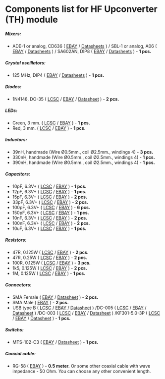 # Components list for HF Upconverter (TH) module

##### Mixers:
- ADE-1 or analog, CD636 (
[EBAY](https://www.ebay.com/sch/i.html?_from=R40&_trksid=p2050601.m570.l1313.TR0.TRC0.H0.Xade-1.TRS0&_nkw=ade-1&_sacat=0) /
[Datasheets](./Datasheets/Mixers/ADE%20series/) )
/ SBL-1 or analog, A06 (
[EBAY](https://www.ebay.com/sch/i.html?_from=R40&_trksid=p2050601.m570.l1313.TR0.TRC0.H0.Xade-1.TRS0&_nkw=ade-1&_sacat=0) /
[Datasheets](./Datasheets/Mixers/SBL%20series/) ) 
/ SA602AN, DIP8 (
[EBAY](https://www.ebay.com/sch/i.html?_from=R40&_trksid=p2050601.m570.l1313.TR0.TRC0.H0.Xade-1.TRS0&_nkw=ade-1&_sacat=0) /
[Datasheets](./Datasheets/Mixers/SA602AN-Frequency-mixer-Datasheet.pdf) ) - **1 pcs.**

##### Crystal oscillators:
- 125 MHz, DIP4 (
[EBAY](https://www.ebay.com/sch/i.html?_from=R40&_trksid=p2050601.m570.l1313.TR0.TRC0.A0.H2.Xcrystal+oscillator+125mhz+dip4.TRS1&_nkw=crystal+oscillator+125mhz+dip4&_sacat=0) /
[Datasheets](./Datasheets/Crystal%20oscillators/HO-22-25-Crystal-oscillators-Datasheet.pdf) ) - **1 pcs.**

##### Diodes:
- 1N4148, DO-35 (
[LCSC](https://lcsc.com/search?q=1n4148%20do-35) /
[EBAY](https://www.ebay.com/sch/i.html?_from=R40&_trksid=p2050601.m570.l1313.TR4.TRC1.A0.H0.X1n4148.TRS0&_nkw=1n4148&_sacat=0) /
[Datasheet](./Datasheets/Diodes/1N4148-Diode-Datasheet.pdf) ) - **2 pcs.**

##### LEDs:
- Green, 3 mm. (
[LCSC](https://lcsc.com/search?q=led%20green%203mm) /
[EBAY](https://www.ebay.com/sch/i.html?_from=R40&_trksid=p2050601.m570.l1313.TR0.TRC0.H1.Xled+green+3mm.TRS0&_nkw=led+green+3mm&_sacat=0) ) - **1 pcs.**
- Red, 3 mm. (
[LCSC](https://lcsc.com/search?q=led%20red%203mm) /
[EBAY](https://www.ebay.com/sch/i.html?_from=R40&_trksid=p2050601.m570.l1313.TR11.TRC1.A0.H0.Xled+red+3mm.TRS0&_nkw=led+red+3mm&_sacat=0) ) - **1 pcs.**

##### Inductors:
- 39nH, handmade (Wire Ø0.5mm., coil Ø2.5mm., windings 4) - **3 pcs.**
- 330nH, handmade (Wire Ø0.5mm., coil Ø2.5mm., windings 4) - **1 pcs.**
- 390nH, handmade (Wire Ø0.5mm., coil Ø2.5mm., windings 4) - **1 pcs.**

##### Capacitors:
- 10pF, 6.3V+ (
[LCSC](https://lcsc.com/search?q=10pf%20plugin) /
[EBAY](https://www.ebay.com/sch/i.html?_from=R40&_trksid=p2050601.m570.l1313.TR0.TRC0.A0.H0.X10pf+dip.TRS1&_nkw=10pf+dip&_sacat=0) ) - **1 pcs.**
- 12pF, 6.3V+ (
[LCSC](https://lcsc.com/search?q=12pf%20plugin) /
[EBAY](https://www.ebay.com/sch/i.html?_from=R40&_trksid=p2050601.m570.l1313.TR7.TRC2.A0.H0.X12pf+dip.TRS0&_nkw=12pf+dip&_sacat=0) ) - **1 pcs.**
- 15pF, 6.3V+ (
[LCSC](https://lcsc.com/search?q=15pf%20plugin) /
[EBAY](https://www.ebay.com/sch/i.html?_from=R40&_trksid=p2050601.m570.l1313.TR2.TRC0.A0.H0.X15pf+dip.TRS1&_nkw=15pf+dip&_sacat=0) ) - **2 pcs.**
- 33pF, 6.3V+ (
[LCSC](https://lcsc.com/search?q=33pf%20plugin) /
[EBAY](https://www.ebay.com/sch/i.html?_from=R40&_trksid=p2050601.m570.l1313.TR11.TRC1.A0.H0.X33pf+dip.TRS0&_nkw=33pf+dip&_sacat=0) ) - **2 pcs.**
- 100pF, 6.3V+ (
[LCSC](https://lcsc.com/search?q=100pf%20plugin) /
[EBAY](https://www.ebay.com/sch/i.html?_from=R40&_trksid=p2050601.m570.l1313.TR10.TRC2.A0.H0.X100pf+dip.TRS2&_nkw=100pf+dip&_sacat=0) ) - **6 pcs.**
- 150pF, 6.3V+ (
[LCSC](https://lcsc.com/search?q=150pf%20plugin) /
[EBAY](https://www.ebay.com/sch/i.html?_from=R40&_trksid=p2050601.m570.l1313.TR1.TRC0.A0.H0.X150pf+dip.TRS0&_nkw=150pf+dip&_sacat=0) ) - **1 pcs.**
- 10nF, 6.3V+ (
[LCSC](https://lcsc.com/search?q=10nf%20plugin) /
[EBAY](https://www.ebay.com/sch/i.html?_from=R40&_trksid=p2050601.m570.l1313.TR0.TRC0.H0.X10nf+dip.TRS1&_nkw=10nf+dip&_sacat=0) ) - **2 pcs.**
- 100nF, 6.3V+ (
[LCSC](https://lcsc.com/search?q=100nf%20plugin) /
[EBAY](https://www.ebay.com/sch/i.html?_from=R40&_trksid=p2050601.m570.l1313.TR5.TRC1.A0.H0.X100nf+dip.TRS1&_nkw=100nf+dip&_sacat=0) ) - **2 pcs.**
- 10uF, 6.3V+ (
[LCSC](https://lcsc.com/search?q=10uf) /
[EBAY](https://www.ebay.com/sch/i.html?_from=R40&_trksid=p2050601.m570.l1313.TR10.TRC2.A0.H0.X10uf.TRS2&_nkw=10uf&_sacat=0) ) - **1 pcs.**

##### Resistors:
- 47R, 0.125W (
[LCSC](https://lcsc.com/search?q=47r%20dip) /
[EBAY](https://www.ebay.com/sch/i.html?_from=R40&_trksid=p2050601.m570.l1313.TR1.TRC0.A0.H0.X47ohm.TRS0&_nkw=47ohm&_sacat=0) ) - **2 pcs.**
- 47R, 0.25W (
[LCSC](https://lcsc.com/search?q=47r%20dip) /
[EBAY](https://www.ebay.com/sch/i.html?_from=R40&_trksid=p2050601.m570.l1313.TR1.TRC0.A0.H0.X47ohm.TRS0&_nkw=47ohm&_sacat=0) ) - **2 pcs.**
- 100R, 0.125W (
[LCSC](https://lcsc.com/search?q=100r%20dip) /
[EBAY](https://www.ebay.com/sch/i.html?_from=R40&_trksid=p2050601.m570.l1313.TR10.TRC2.A0.H0.X100.TRS2&_nkw=100r&_sacat=0) ) - **3 pcs.**
- 1k5, 0.125W (
[LCSC](https://lcsc.com/search?q=1k5%20dip) /
[EBAY](https://www.ebay.com/sch/i.html?_from=R40&_trksid=p2050601.m570.l1313.TR10.TRC2.A0.H0.X1k5.TRS2&_nkw=1k5&_sacat=0) ) - **2 pcs.**
- 1M, 0.125W (
[LCSC](https://lcsc.com/search?q=1m%20dip) /
[EBAY](https://www.ebay.com/sch/i.html?_from=R40&_trksid=p2050601.m570.l1313.TR2.TRC0.A0.H0.X1m+ohm.TRS0&_nkw=1m+ohm&_sacat=0) ) - **1 pcs.**

##### Connectors:
- SMA Female (
[EBAY](https://www.ebay.com/sch/i.html?_from=R40&_trksid=p2050601.m570.l1312.R1.TR9.TRC1.A0.H0.Xsma+female+.TRS2&_nkw=sma+female+edge&_sacat=0) /
[Datasheet](./Datasheets/Connectors/SMA-Female-Datasheet.pdf) ) - **2 pcs.**
- SMA Male (
[EBAY](https://www.ebay.com/sch/i.html?_from=R40&_trksid=p2050601.m570.l1313.TR0.TRC0.A0.H0.Xsma+male.TRS5&_nkw=sma+male&_sacat=0) ) - **2 pcs.**
- USB type B (
[LCSC](https://lcsc.com/search?q=USB%20BFemale90) /
[EBAY](https://www.ebay.com/sch/i.html?_from=R40&_trksid=p2050601.m570.l1311.R1.TR5.TRC0.A0.H0.Xusb+type+b+f.TRS0&_nkw=usb+type+b+female+connector&_sacat=0) /
[Datasheet](./Datasheets/Connectors/USB-Connectors-Datasheet.pdf) )
/DC-005 (
[LCSC](https://lcsc.com/search?q=dc-005) /
[EBAY](https://www.ebay.com/sch/i.html?_from=R40&_trksid=p2050601.m570.l1313.TR10.TRC2.A0.H0.Xdc-005.TRS2&_nkw=dc-005&_sacat=0) /
[Datasheet](./Datasheets/Connectors/DC-005-Datasheet.pdf) )
/DC-003 (
[LCSC](https://lcsc.com/search?q=dc-003) /
[EBAY](https://www.ebay.com/sch/i.html?_from=R40&_trksid=p2050601.m570.l1313.TR0.TRC0.H0.Xdc-003.TRS0&_nkw=dc-003&_sacat=0) /
[Datasheet](./Datasheets/Connectors/DC-003-Datasheet.pdf) )
/KF301-5.0-3P (
[LCSC](https://lcsc.com/search?q=5.00-3P) /
[EBAY](https://www.ebay.com/sch/i.html?_from=R40&_trksid=p2050601.m570.l1313.TR1.TRC0.A0.H0.XKF301-3P.TRS0&_nkw=KF301-3P&_sacat=0) /
[Datasheet](./Datasheets/Connectors/KF301-5.0-3P-(GS009S-5.0-XXP)-Datasheet.pdf) ) - **1 pcs.**

##### Switchs:
- MTS-102-C3 (
[EBAY](https://www.ebay.com/sch/i.html?_from=R40&_trksid=p2050601.m570.l1313.TR1.TRC0.A0.H0.Xmts-102-c.TRS0&_nkw=mts-102-c3&_sacat=0) /
[Datasheet](./Datasheets/Switchs/MTS-Series-Switchs-Datasheet.pdf) ) - **1 pcs.**

##### Coaxial cable:
- RG-58 (
[EBAY](https://www.ebay.com/sch/i.html?_from=R40&_trksid=p2050601.m570.l1313.TR11.TRC2.A0.H0.Xrg58.TRS1&_nkw=rg58&_sacat=0) ) - **0.5 meter.** Or some other coaxial cable with wave impedance - 50 Ohm. You can choose any other convenient length.
